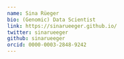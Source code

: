 ```yaml
---
name: Sina Rüeger
bio: (Genomic) Data Scientist
link: https://sinarueeger.github.io/
twitter: sinarueeger
github: sinarueeger
orcid: 0000-0003-2848-9242
---
```

